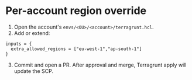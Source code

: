 # Per-account region override

1. Open the account's `envs/<OU>/<account>/terragrunt.hcl`.
2. Add or extend:
```hcl
inputs = {
  extra_allowed_regions = ["eu-west-1","ap-south-1"]
}
```
3. Commit and open a PR. After approval and merge, Terragrunt apply will update the SCP.
